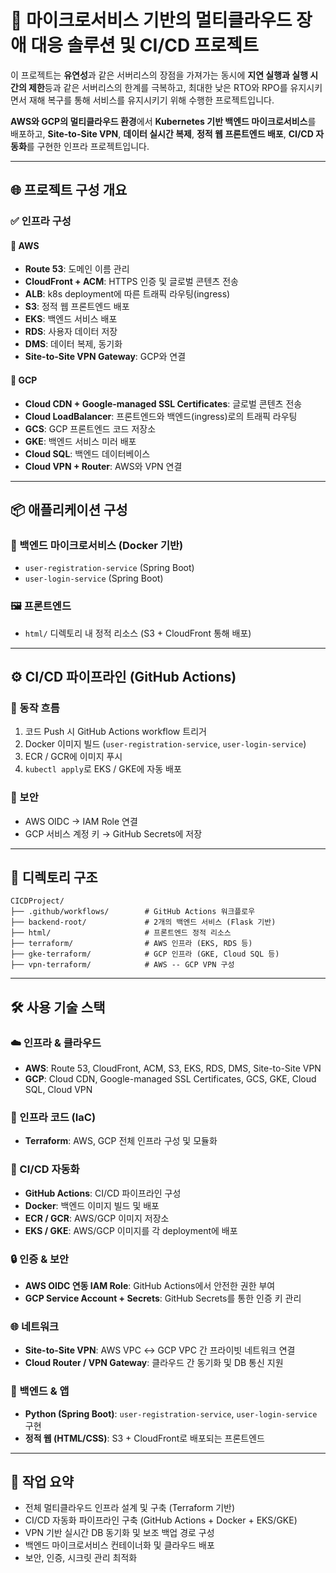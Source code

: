 # 🧭 마이크로서비스 기반의 멀티클라우드 장애 대응 솔루션 및 CI/CD 프로젝트

이 프로젝트는 **유연성**과 같은 서버리스의 장점을 가져가는 동시에 **지연 실행과 실행 시간의 제한**등과 같은 서버리스의 한계를 극복하고, 최대한 낮은 RTO와 RPO를 유지시키면서 재해 복구를 통해 서비스를 유지시키기 위해 수행한 프로젝트입니다.

**AWS와 GCP의 멀티클라우드 환경**에서 **Kubernetes 기반 백엔드 마이크로서비스**를 배포하고, **Site-to-Site VPN**, **데이터 실시간 복제**, **정적 웹 프론트엔드 배포**, **CI/CD 자동화**를 구현한 인프라 프로젝트입니다.

---

## 🌐 프로젝트 구성 개요

### ✅ 인프라 구성

#### 🔸 AWS
- **Route 53**: 도메인 이름 관리
- **CloudFront + ACM**: HTTPS 인증 및 글로벌 콘텐츠 전송
- **ALB**: k8s deployment에 따른 트래픽 라우팅(ingress)
- **S3**: 정적 웹 프론트엔드 배포
- **EKS**: 백엔드 서비스 배포
- **RDS**: 사용자 데이터 저장
- **DMS**: 데이터 복제, 동기화
- **Site-to-Site VPN Gateway**: GCP와 연결

#### 🔹 GCP
- **Cloud CDN + Google-managed SSL Certificates**: 글로벌 콘텐츠 전송
- **Cloud LoadBalancer**: 프론트엔드와 백엔드(ingress)로의 트래픽 라우팅
- **GCS**: GCP 프론트엔드 코드 저장소
- **GKE**: 백엔드 서비스 미러 배포
- **Cloud SQL**: 백엔드 데이터베이스
- **Cloud VPN + Router**: AWS와 VPN 연결

---

## 📦 애플리케이션 구성

### 🔧 백엔드 마이크로서비스 (Docker 기반)
- `user-registration-service` (Spring Boot)
- `user-login-service` (Spring Boot)

### 🖼️ 프론트엔드
- `html/` 디렉토리 내 정적 리소스 (S3 + CloudFront 통해 배포)

---

## ⚙️ CI/CD 파이프라인 (GitHub Actions)

### 🔄 동작 흐름
1. 코드 Push 시 GitHub Actions workflow 트리거
2. Docker 이미지 빌드 (`user-registration-service`, `user-login-service`)
3. ECR / GCR에 이미지 푸시
4. `kubectl apply`로 EKS / GKE에 자동 배포

### 🔐 보안
- AWS OIDC → IAM Role 연결
- GCP 서비스 계정 키 → GitHub Secrets에 저장

---

## 📁 디렉토리 구조

```
CICDProject/
├── .github/workflows/        # GitHub Actions 워크플로우
├── backend-root/             # 2개의 백엔드 서비스 (Flask 기반)
├── html/                     # 프론트엔드 정적 리소스
├── terraform/                # AWS 인프라 (EKS, RDS 등)
├── gke-terraform/            # GCP 인프라 (GKE, Cloud SQL 등)
├── vpn-terraform/            # AWS -- GCP VPN 구성
```

---

## 🛠 사용 기술 스택

### ☁️ 인프라 & 클라우드
- **AWS**: Route 53, CloudFront, ACM, S3, EKS, RDS, DMS, Site-to-Site VPN
- **GCP**: Cloud CDN, Google-managed SSL Certificates, GCS, GKE, Cloud SQL, Cloud VPN

### 🧱 인프라 코드 (IaC)
- **Terraform**: AWS, GCP 전체 인프라 구성 및 모듈화

### 🔄 CI/CD 자동화
- **GitHub Actions**: CI/CD 파이프라인 구성
- **Docker**: 백엔드 이미지 빌드 및 배포
- **ECR / GCR**: AWS/GCP 이미지 저장소
- **EKS / GKE**: AWS/GCP 이미지를 각 deployment에 배포

### 🔒 인증 & 보안
- **AWS OIDC 연동 IAM Role**: GitHub Actions에서 안전한 권한 부여
- **GCP Service Account + Secrets**: GitHub Secrets를 통한 인증 키 관리

### 🌐 네트워크
- **Site-to-Site VPN**: AWS VPC ↔ GCP VPC 간 프라이빗 네트워크 연결
- **Cloud Router / VPN Gateway**: 클라우드 간 동기화 및 DB 통신 지원

### 🧩 백엔드 & 앱
- **Python (Spring Boot)**: `user-registration-service`, `user-login-service` 구현
- **정적 웹 (HTML/CSS)**: S3 + CloudFront로 배포되는 프론트엔드

---

## 🙋 작업 요약

- 전체 멀티클라우드 인프라 설계 및 구축 (Terraform 기반)
- CI/CD 자동화 파이프라인 구축 (GitHub Actions + Docker + EKS/GKE)
- VPN 기반 실시간 DB 동기화 및 보조 백업 경로 구성
- 백엔드 마이크로서비스 컨테이너화 및 클라우드 배포
- 보안, 인증, 시크릿 관리 최적화
